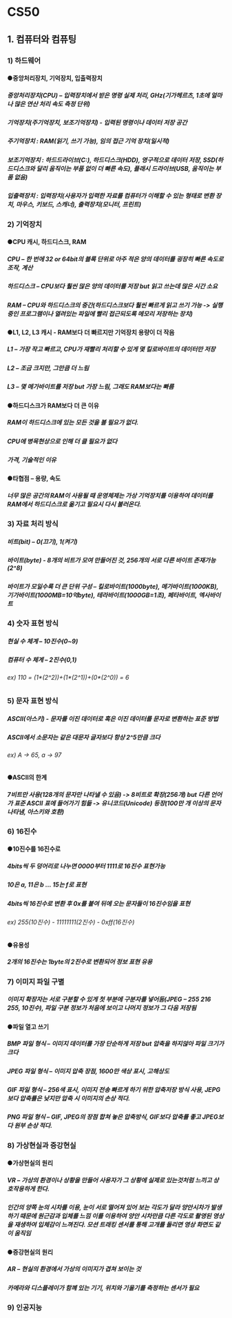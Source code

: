 # CS50
## 1. 컴퓨터와 컴퓨팅
### 1) 하드웨어
#### ●중앙처리장치, 기억장치, 입출력장치
##### 중앙처리장치(CPU) – 입력장치에서 받은 명령 실제 처리, GHz(기가헤르츠, 1초에 얼마나 많은 연산 처리 속도 측정 단위)
##### 기억장치(주기억장치, 보조기억장치) - 입력된 명령이나 데이터 저장 공간
##### 주기억장치 : RAM(읽기, 쓰기 가능), 임의 접근 기억 장치(일시적)
##### 보조기억장치 : 하드드라이브(C:), 하드디스크(HDD), 영구적으로 데이터 저장, SSD(하드디스크와 달리 움직이는 부품 없이 더 빠른 속도), 플래시 드라이브(USB, 움직이는 부품 없음)
##### 입출력장치 : 입력장치(사용자가 입력한 자료를 컴퓨터가 이해할 수 있는 형태로 변환 장치, 마우스, 키보드, 스캐너), 출력장치(모니터, 프린트)
### 2) 기억장치
#### ●CPU 캐시, 하드디스크, RAM
##### CPU – 한 번에 32 or 64bit의 블록 단위로 아주 적은 양의 데이터를 굉장히 빠른 속도로 조작, 계산
##### 하드디스크 – CPU보다 훨씬 많은 양의 데이터를 저장 but 읽고 쓰는데 많은 시간 소요
##### RAM – CPU와 하드디스크의 중간(하드디스크보다 훨씬 빠르게 읽고 쓰기 가능 -> 실행중인 프로그램이나 열려있는 파일에 빨리 접근되도록 메모리 저장하는 장치)
#### ●L1, L2, L3 캐시 - RAM보다 더 빠르지만 기억장치 용량이 더 작음
##### L1 – 가장 작고 빠르고, CPU가 재빨리 처리할 수 있게 몇 킬로바이트의 데이터만 저장
##### L2 – 조금 크지만, 그만큼 더 느림
##### L3 – 몇 메가바이트를 저장 but 가장 느림, 그래도 RAM보다는 빠름
#### ●하드디스크가 RAM보다 더 큰 이유
##### RAM이 하드디스크에 있는 모든 것을 볼 필요가 없다.
##### CPU에 병목현상으로 인해 더 클 필요가 없다 
##### 가격, 기술적인 이유
#### ●타협점 – 용량, 속도
##### 너무 많은 공간의 RAM이 사용될 때 운영체제는 가상 기억장치를 이용하여 데이터를 RAM에서 하드디스크로 옮기고 필요시 다시 불러온다.
### 3) 자료 처리 방식
##### 비트(bit) – 0(끄기), 1(켜기)
##### 바이트(byte) - 8개의 비트가 모여 만들어진 것, 256개의 서로 다른 바이트 존재가능(2^8)
##### 바이트가 모일수록 더 큰 단위 구성 – 킬로바이트(1000byte), 메가바이트(1000KB), 기가바이트(1000MB=10억byte), 테라바이트(1000GB=1조), 페타바이트, 엑사바이트
### 4) 숫자 표현 방식
##### 현실 수 체계 – 10진수(0~9)
##### 컴퓨터 수 체계 – 2진수(0,1)
###### ex) 110 = (1*(2^2))+(1*(2^1))+(0*(2^0)) = 6
### 5) 문자 표현 방식
##### ASCII(아스키) - 문자를 이진 데이터로 혹은 이진 데이터를 문자로 변환하는 표준 방법
##### ASCII에서 소문자는 같은 대문자 글자보다 항상 2^5만큼 크다
###### ex) A -> 65, a -> 97
#### ●ASCII의 한계
##### 7비트만 사용(128개의 문자만 나타낼 수 있음) -> 8비트로 확장(256개) but 다른 언어가 표준 ASCII 표에 들어가기 힘듦 -> 유니코드(Unicode) 등장(100만 개 이상의 문자 나타냄, 아스키와 호환)
### 6) 16진수
#### ●10진수를 16진수로
##### 4bits씩 두 덩어리로 나누면 0000부터 1111로 16진수 표현가능
##### 10은 a, 11은 b ... 15는 f로 표현
##### 4bits씩 16진수로 변환 후 0x를 붙여 뒤에 오는 문자들이 16진수임을 표현
###### ex) 255(10진수) - 11111111(2진수) - 0xff(16진수)
#### ●유용성
##### 2개의 16진수는 1byte의 2진수로 변환되어 정보 표현 유용
### 7) 이미지 파일 구별
##### 이미지 확장자는 서로 구분할 수 있게 첫 부분에 구분자를 넣어둠(JPEG – 255 216 255, 10진수), 파일 구분 정보가 처음에 보이고 나머지 정보가 그 다음 저장됨
#### ●파일 열고 쓰기
##### BMP 파일 형식 – 이미지 데이터를 가장 단순하게 저장 but 압축을 하지않아 파일 크기가 크다
##### JPEG 파일 형식 – 이미지 압축 장점, 1600만 색상 표시, 고해상도
##### GIF 파일 형식 – 256색 표시, 이미지 전송 빠르게 하기 위한 압축저장 방식 사용, JEPG보다 압축률은 낮지만 압축 시 이미지의 손상 적다.
##### PNG 파일 형식 – GIF, JPEG의 장점 합쳐 놓은 압축방식, GIF보다 압축률 좋고 JPEG보다 원부 손상 적다.
### 8) 가상현실과 증강현실
#### ●가상현실의 원리
##### VR – 가상의 환경이나 상황을 만들어 사용자가 그 상황에 실제로 있는것처럼 느끼고 상호작용하게 한다.
##### 인간의 양쪽 눈의 시차를 이용, 눈이 서로 떨어져 있어 보는 각도가 달라 양안시차가 발생하기 때문에 원근감과 입체를 느낌 이를 이용하여 양안 시차만큼 다른 각도로 촬영된 영상을 재생하여 입체감이 느껴진다. 모션 트래킹 센서를 통해 고개를 돌리면 영상 화면도 같이 움직임
#### ●증강현실의 원리
##### AR – 현실의 환경에서 가상의 이미지가 겹쳐 보이는 것
##### 카메라와 디스플레이가 함꼐 있는 기기, 위치와 기울기를 측정하는 센서가 필요

### 9) 인공지능
